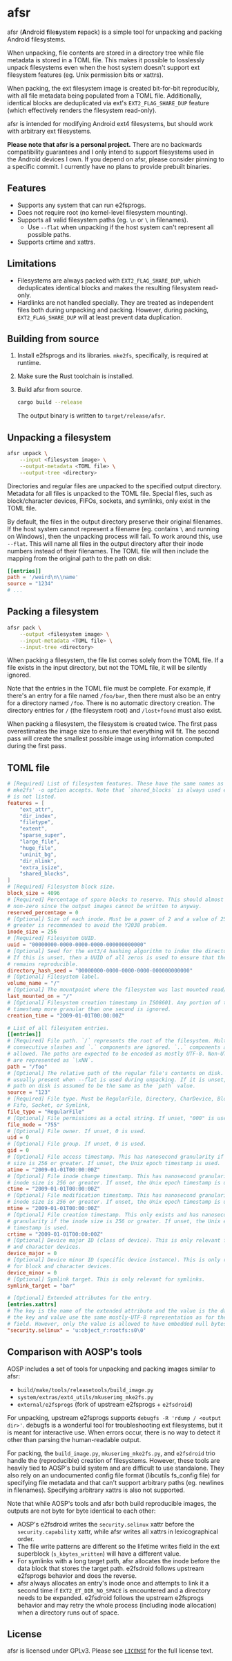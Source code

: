 # afsr

afsr (**A**ndroid **f**ile**s**ystem **r**epack) is a simple tool for unpacking and packing Android filesystems.

When unpacking, file contents are stored in a directory tree while file metadata is stored in a TOML file. This makes it possible to losslessly unpack filesystems even when the host system doesn't support ext filesystem features (eg. Unix permission bits or xattrs).

When packing, the ext filesystem image is created bit-for-bit reproducibly, with all file metadata being populated from a TOML file. Additionally, identical blocks are deduplicated via ext's `EXT2_FLAG_SHARE_DUP` feature (which effectively renders the filesystem read-only).

afsr is intended for modifying Android ext4 filesystems, but should work with arbitrary ext filesystems.

**Please note that afsr is a personal project.** There are no backwards compatibility guarantees and I only intend to support filesystems used in the Android devices I own. If you depend on afsr, please consider pinning to a specific commit. I currently have no plans to provide prebuilt binaries.

## Features

* Supports any system that can run e2fsprogs.
* Does not require root (no kernel-level filesystem mounting).
* Supports all valid filesystem paths (eg. `\n` or `\` in filenames).
  * Use `--flat` when unpacking if the host system can't represent all possible paths.
* Supports crtime and xattrs.

## Limitations

* Filesystems are always packed with `EXT2_FLAG_SHARE_DUP`, which deduplicates identical blocks and makes the resulting filesystem read-only.
* Hardlinks are not handled specially. They are treated as independent files both during unpacking and packing. However, during packing, `EXT2_FLAG_SHARE_DUP` will at least prevent data duplication.

## Building from source

1. Install e2fsprogs and its libraries. `mke2fs`, specifically, is required at runtime.

2. Make sure the Rust toolchain is installed.

3. Build afsr from source.

    ```bash
    cargo build --release
    ```

    The output binary is written to `target/release/afsr`.

## Unpacking a filesystem

```bash
afsr unpack \
    --input <filesystem image> \
    --output-metadata <TOML file> \
    --output-tree <directory>
```

Directories and regular files are unpacked to the specified output directory. Metadata for all files is unpacked to the TOML file. Special files, such as block/character devices, FIFOs, sockets, and symlinks, only exist in the TOML file.

By default, the files in the output directory preserve their original filenames. If the host system cannot represent a filename (eg. contains `\` and running on Windows), then the unpacking process will fail. To work around this, use `--flat`. This will name all files in the output directory after their inode numbers instead of their filenames. The TOML file will then include the mapping from the original path to the path on disk:

```toml
[[entries]]
path = '/weird\n\\name'
source = "1234"
# ...
```

## Packing a filesystem

```bash
afsr pack \
    --output <filesystem image> \
    --input-metadata <TOML file> \
    --input-tree <directory>
```

When packing a filesystem, the file list comes solely from the TOML file. If a file exists in the input directory, but not the TOML file, it will be silently ignored.

Note that the entries in the TOML file must be complete. For example, if there's an entry for a file named `/foo/bar`, then there must also be an entry for a directory named `/foo`. There is no automatic directory creation. The directory entries for `/` (the filesystem root) and `/lost+found` must also exist.

When packing a filesystem, the filesystem is created twice. The first pass overestimates the image size to ensure that everything will fit. The second pass will create the smallest possible image using information computed during the first pass.

## TOML file

```toml
# [Required] List of filesystem features. These have the same names as what
# mke2fs' -o option accepts. Note that `shared_blocks` is always used even if it
# is not listed.
features = [
    "ext_attr",
    "dir_index",
    "filetype",
    "extent",
    "sparse_super",
    "large_file",
    "huge_file",
    "uninit_bg",
    "dir_nlink",
    "extra_isize",
    "shared_blocks",
]
# [Required] Filesystem block size.
block_size = 4096
# [Required] Percentage of spare blocks to reserve. This should almost never be
# non-zero since the output images cannot be written to anyway.
reserved_percentage = 0
# [Optional] Size of each inode. Must be a power of 2 and a value of 256 or
# greater is recommended to avoid the Y2038 problem.
inode_size = 256
# [Required] Filesystem UUID.
uuid = "00000000-0000-0000-0000-000000000000"
# [Optional] Seed for the ext3/4 hashing algorithm to index the directory btree.
# If this is unset, then a UUID of all zeros is used to ensure that the output
# remains reproducible.
directory_hash_seed = "00000000-0000-0000-0000-000000000000"
# [Optional] Filesystem label.
volume_name = "/"
# [Optional] The mountpoint where the filesystem was last mounted read/write.
last_mounted_on = "/"
# [Optional] Filesystem creation timestamp in ISO8601. Any portion of the
# timestamp more granular than one second is ignored.
creation_time = "2009-01-01T00:00:00Z"

# List of all filesystem entries.
[[entries]]
# [Required] File path. `/` represents the root of the filesystem. Multiple
# consecutive slashes and `.` components are ignored. `..` components are not
# allowed. The paths are expected to be encoded as mostly UTF-8. Non-UTF-8 bytes
# are represented as `\xNN`.
path = "/foo"
# [Optional] The relative path of the regular file's contents on disk. This is
# usually present when --flat is used during unpacking. If it is unset, then the
# path on disk is assumed to be the same as the `path` value.
source = "123"
# [Required] File type. Must be RegularFile, Directory, CharDevice, BlockDevice,
# Fifo, Socket, or Symlink,
file_type = "RegularFile"
# [Optional] File permissions as a octal string. If unset, "000" is used.
file_mode = "755"
# [Optional] File owner. If unset, 0 is used.
uid = 0
# [Optional] File group. If unset, 0 is used.
gid = 0
# [Optional] File access timestamp. This has nanosecond granularity if the inode
# size is 256 or greater. If unset, the Unix epoch timestamp is used.
atime = "2009-01-01T00:00:00Z"
# [Optional] File inode change timestamp. This has nanosecond granularity if the
# inode size is 256 or greater. If unset, the Unix epoch timestamp is used.
ctime = "2009-01-01T00:00:00Z"
# [Optional] File modification timestamp. This has nanosecond granularity if the
# inode size is 256 or greater. If unset, the Unix epoch timestamp is used.
mtime = "2009-01-01T00:00:00Z"
# [Optional] File creation timestamp. This only exists and has nanosecond
# granularity if the inode size is 256 or greater. If unset, the Unix epoch
# timestamp is used.
crtime = "2009-01-01T00:00:00Z"
# [Optional] Device major ID (class of device). This is only relevant for block
# and character devices.
device_major = 0
# [Optional] Device minor ID (specific device instance). This is only relevant
# for block and character devices.
device_minor = 0
# [Optional] Symlink target. This is only relevant for symlinks.
symlink_target = "bar"

# [Optional] Extended attributes for the entry.
[entries.xattrs]
# The key is the name of the extended attribute and the value is the data. Both
# the key and value use the same mostly-UTF-8 representation as for the `path`
# field. However, only the value is allowed to have embedded null bytes (`\0`).
"security.selinux" = 'u:object_r:rootfs:s0\0'
```

## Comparison with AOSP's tools

AOSP includes a set of tools for unpacking and packing images similar to afsr:

* `build/make/tools/releasetools/build_image.py`
* `system/extras/ext4_utils/mkuserimg_mke2fs.py`
* `external/e2fsprogs` (fork of upstream e2fsprogs + `e2fsdroid`)

For unpacking, upstream e2fsprogs supports `debugfs -R 'rdump / <output dir>'`. debugfs is a wonderful tool for troubleshooting ext filesystems, but it is meant for interactive use. When errors occur, there is no way to detect it other than parsing the human-readable output.

For packing, the `build_image.py`, `mkuserimg_mke2fs.py`, and `e2fsdroid` trio handle the (reproducible) creation of filesystems. However, these tools are heavily tied to AOSP's build system and are difficult to use standalone. They also rely on an undocumented config file format (libcutils fs_config file) for specifying file metadata and that can't support arbitrary paths (eg. newlines in filenames). Specifying arbitrary xattrs is also not supported.

Note that while AOSP's tools and afsr both build reproducible images, the outputs are not byte for byte identical to each other:

* AOSP's e2fsdroid writes the `security.selinux` xattr before the `security.capability` xattr, while afsr writes all xattrs in lexicographical order.
* The file write patterns are different so the lifetime writes field in the ext superblock (`s_kbytes_written`) will have a different value.
* For symlinks with a long target path, afsr allocates the inode before the data block that stores the target path. e2fsdroid follows upstream e2fsprogs behavior and does the reverse.
* afsr always allocates an entry's inode once and attempts to link it a second time if `EXT2_ET_DIR_NO_SPACE` is encountered and a directory needs to be expanded. e2fsdroid follows the upstream e2fsprogs behavior and may retry the whole process (including inode allocation) when a directory runs out of space.

## License

afsr is licensed under GPLv3. Please see [`LICENSE`](./LICENSE) for the full license text.
